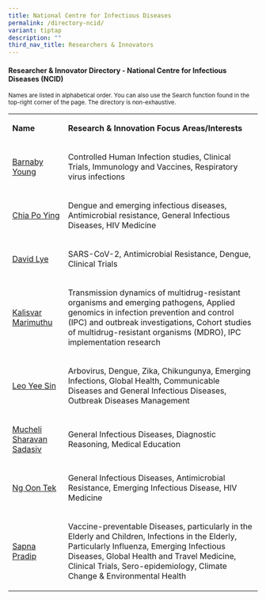 ```yaml
---
title: National Centre for Infectious Diseases
permalink: /directory-ncid/
variant: tiptap
description: ""
third_nav_title: Researchers & Innovators
---
```

<h4><strong>Researcher &amp; Innovator Directory - National Centre for Infectious Diseases (NCID)</strong></h4>
<p><sub>Names are listed in alphabetical order. You can also use the Search function found in the top-right corner of the page. The directory is non-exhaustive. </sub>
</p>
<p></p>
<table style="minWidth: 50px">
<colgroup>
<col>
<col>
</colgroup>
<tbody>
<tr>
<td rowspan="1" colspan="1">
<p><strong>Name</strong>
</p>
</td>
<td rowspan="1" colspan="1">
<p><strong>Research&nbsp;&amp; Innovation&nbsp;Focus Areas/Interests</strong>
</p>
</td>
</tr>
<tr>
<td rowspan="1" colspan="1">
<p><a href="/files/Researcher Directory/NCID/Barnaby_Young_NHG_edited_Jun_2025.pdf" rel="noopener nofollow" target="_blank">Barnaby Young</a>
</p>
</td>
<td rowspan="1" colspan="1">
<p>Controlled Human Infection studies, Clinical Trials, Immunology and Vaccines,
Respiratory virus infections</p>
</td>
</tr>
<tr>
<td rowspan="1" colspan="1">
<p><a href="/files/Researcher Directory/NCID/Chia_Po_Ying__NHG_edited__Jun_2025.pdf" rel="noopener nofollow" target="_blank">Chia Po Ying</a>
</p>
</td>
<td rowspan="1" colspan="1">
<p>Dengue and emerging infectious diseases, Antimicrobial resistance, General
Infectious Diseases, HIV Medicine</p>
</td>
</tr>
<tr>
<td rowspan="1" colspan="1">
<p><a href="/files/Researcher Directory/NCID/David_Lye_NHG_edited_Jun_2025.pdf" rel="noopener nofollow" target="_blank">David Lye</a>
</p>
</td>
<td rowspan="1" colspan="1">
<p>SARS-CoV-2, Antimicrobial Resistance, Dengue, Clinical Trials</p>
</td>
</tr>
<tr>
<td rowspan="1" colspan="1">
<p><a href="/files/Researcher Directory/NCID/Kalisvar_Marimuthu_NHG_edited_Jun_2025.pdf" rel="noopener nofollow" target="_blank">Kalisvar Marimuthu</a>
</p>
</td>
<td rowspan="1" colspan="1">
<p>Transmission dynamics of multidrug-resistant organisms and emerging pathogens,
Applied genomics in infection prevention and control (IPC) and outbreak
investigations, Cohort studies of multidrug-resistant organisms (MDRO),
IPC implementation research</p>
</td>
</tr>
<tr>
<td rowspan="1" colspan="1">
<p><a href="/files/Researcher Directory/NCID/Leo_Yee_Sin_NHG_edited_Jun_2025.pdf" rel="noopener noreferrer nofollow" target="_blank">Leo Yee Sin</a>
</p>
</td>
<td rowspan="1" colspan="1">
<p>Arbovirus, Dengue, Zika, Chikungunya, Emerging Infections, Global Health,
Communicable Diseases and General Infectious Diseases, Outbreak Diseases
Management</p>
</td>
</tr>
<tr>
<td rowspan="1" colspan="1">
<p><a href="/files/Researcher Directory/NCID/Mucheli_Sharavan_Sadasiv_NHG_edited_Jun_2025.pdf" rel="noopener nofollow" target="_blank">Mucheli Sharavan Sadasiv</a>
</p>
</td>
<td rowspan="1" colspan="1">
<p>General Infectious Diseases, Diagnostic Reasoning, Medical Education</p>
</td>
</tr>
<tr>
<td rowspan="1" colspan="1">
<p><a href="/files/Researcher Directory/NCID/Ng_Oon_Tek_NHG_edited_Jun_2025.pdf" rel="noopener nofollow" target="_blank">Ng Oon Tek</a>
</p>
</td>
<td rowspan="1" colspan="1">
<p>General Infectious Diseases, Antimicrobial Resistance, Emerging Infectious
Disease, HIV Medicine</p>
</td>
</tr>
<tr>
<td rowspan="1" colspan="1">
<p><a href="/files/Researcher Directory/NCID/Sapna_Pradip_NHG__edited_Jun_2025.pdf" rel="noopener nofollow" target="_blank">Sapna Pradip</a>
</p>
</td>
<td rowspan="1" colspan="1">
<p>Vaccine-preventable Diseases, particularly in the Elderly and Children,
Infections in the Elderly, Particularly Influenza, Emerging Infectious
Diseases, Global Health and Travel Medicine, Clinical Trials, Sero-epidemiology,
Climate Change &amp; Environmental Health</p>
</td>
</tr>
</tbody>
</table>
<p></p>